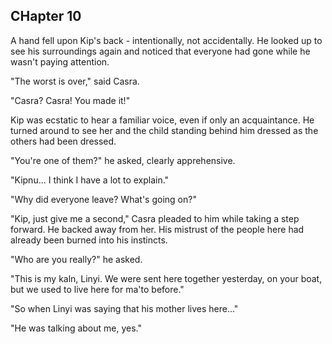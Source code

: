 


## CHapter 10


A hand fell upon Kip's back - intentionally, not accidentally. He looked up to see his surroundings again and noticed that everyone had gone while he wasn't paying attention.

"The worst is over," said Casra.

"Casra? Casra! You made it!"

Kip was ecstatic to hear a familiar voice, even if only an acquaintance. He turned around to see her and the child standing behind him dressed as the others had been dressed.

"You're one of them?" he asked, clearly apprehensive.

"Kipnu... I think I have a lot to explain."

"Why did everyone leave? What's going on?"

"Kip, just give me a second," Casra pleaded to him while taking a step forward. He backed away from her. His mistrust of the people here had already been burned into his instincts.

"Who are you really?" he asked.

"This is my kaln, Linyi. We were sent here together yesterday, on your boat, but we used to live here for ma'to before."

"So when Linyi was saying that his mother lives here..."

"He was talking about me, yes."
